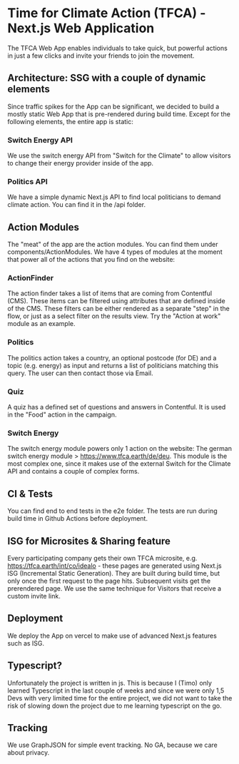 # Time for Climate Action (TFCA) - Next.js Web Application

The TFCA Web App enables individuals to take quick, but powerful actions in just a few clicks and invite your friends to join the movement.

## Architecture: SSG with a couple of dynamic elements

Since traffic spikes for the App can be significant, we decided to build a mostly static Web App that is pre-rendered during build time. Except for the following elements, the entire app is static:

### Switch Energy API

We use the switch energy API from "Switch for the Climate" to allow visitors to change their energy provider inside of the app.

### Politics API

We have a simple dynamic Next.js API to find local politicians to demand climate action. You can find it in the /api folder.

## Action Modules

The "meat" of the app are the action modules. You can find them under components/ActionModules. We have 4 types of modules at the moment that power all of the actions that you find on the website:

### ActionFinder

The action finder takes a list of items that are coming from Contentful (CMS). These items can be filtered using attributes that are defined inside of the CMS. These filters can be either rendered as a separate "step" in the flow, or just as a select filter on the results view. Try the "Action at work" module as an example.

### Politics

The politics action takes a country, an optional postcode (for DE) and a topic (e.g. energy) as input and returns a list of politicians matching this query. The user can then contact those via Email.

### Quiz

A quiz has a defined set of questions and answers in Contentful. It is used in the "Food" action in the campaign.

### Switch Energy

The switch energy module powers only 1 action on the website: The german switch energy module > https://www.tfca.earth/de/deu. This module is the most complex one, since it makes use of the external Switch for the Climate API and contains a couple of complex forms.

## CI & Tests

You can find end to end tests in the e2e folder. The tests are run during build time in Github Actions before deployment.

## ISG for Microsites & Sharing feature

Every participating company gets their own TFCA microsite, e.g. https://tfca.earth/int/co/idealo - these pages are generated using Next.js ISG (Incremental Static Generation). They are built during build time, but only once the first request to the page hits. Subsequent visits get the prerendered page. We use the same technique for Visitors that receive a custom invite link.

## Deployment

We deploy the App on vercel to make use of advanced Next.js features such as ISG.

## Typescript?

Unfortunately the project is written in js. This is because I (Timo) only learned Typescript in the last couple of weeks and since we were only 1,5 Devs with very limited time for the entire project, we did not want to take the risk of slowing down the project due to me learning typescript on the go.

## Tracking

We use GraphJSON for simple event tracking. No GA, because we care about privacy.
